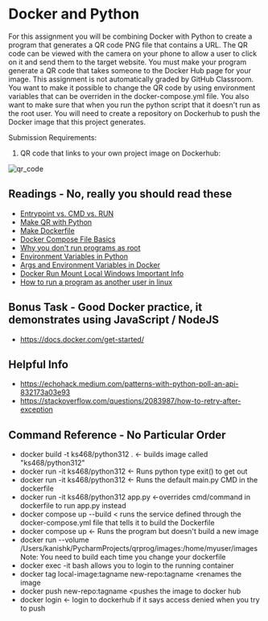 # Docker and Python

For this assignment you will be combining Docker with Python to create a program that generates a QR code PNG file that
contains a URL. The QR code can be viewed with the camera on your phone to allow a user to click on it and send them to
the target website. You must make your program generate a QR code that takes someone to the Docker Hub page for your
image. This assignment is not automatically graded by GitHub Classroom. You want to make it possible to change the QR
code by using environment variables that can be overriden in the docker-compose.yml file. You also want to make sure
that when you run the python script that it doesn't run as the root user. You will need to create a repository on
Dockerhub to push the Docker image that this project generates.

Submission Requirements:

1. QR code that links to your own project image on Dockerhub:


![qr_code](https://user-images.githubusercontent.com/48882827/204032551-804a729a-811c-4b96-adf8-605c7b7f5d52.png)



## Readings - No, really you should read these

* [Entrypoint vs. CMD vs. RUN ](https://codewithyury.com/docker-run-vs-cmd-vs-entrypoint/)
* [Make QR with Python](https://towardsdatascience.com/generate-qrcode-with-python-in-5-lines-42eda283f325)
* [Make Dockerfile](https://thenewstack.io/docker-basics-how-to-use-dockerfiles/)
* [Docker Compose File Basics](https://www.techrepublic.com/article/how-to-build-a-docker-compose-file/)
* [Why you don't run programs as root](https://bencane.com/2012/02/20/why-you-should-avoid-running-applications-as-root/)
* [Environment Variables in Python](https://www.nylas.com/blog/making-use-of-environment-variables-in-python/)
* [Args and Environment Variables in Docker](https://vsupalov.com/docker-arg-env-variable-guide/)
* [Docker Run Mount Local Windows Important Info](https://medium.com/@kale.miller96/how-to-mount-your-current-working-directory-to-your-docker-container-in-windows-74e47fa104d7)
* [How to run a program as another user in linux](https://unix.stackexchange.com/questions/232669/how-can-i-run-a-program-as-another-user-in-every-way)

## Bonus Task - Good Docker practice, it demonstrates using JavaScript / NodeJS

* https://docs.docker.com/get-started/

## Helpful Info

* https://echohack.medium.com/patterns-with-python-poll-an-api-832173a03e93
* https://stackoverflow.com/questions/2083987/how-to-retry-after-exception


## Command Reference - No Particular Order

* docker build -t ks468/python312 . <- builds image called "ks468/python312"
* docker run -it ks468/python312   <- Runs python type exit() to get out
* docker run -it ks468/python312 <- Runs the default main.py CMD in the dockerfile
* docker run -it ks468/python312 app.py  <-overrides cmd/command in dockerfile to run app.py instead
* docker compose up --build < runs the service defined through the docker-compose.yml file that tells it to build the
  Dockerfile
* docker compose up <- Runs the program but doesn't build a new image
* docker run --volume /Users/kanishk/PycharmProjects/qrprog/images:/home/myuser/images
  Note:  You need to build each time you change your dockerfile
* docker exec -it <container ID> bash allows you to login to the running container
* docker tag local-image:tagname new-repo:tagname <renames the image
* docker push new-repo:tagname <pushes the image to docker hub
* docker login <- login to dockerhub if it says access denied when you try to push
